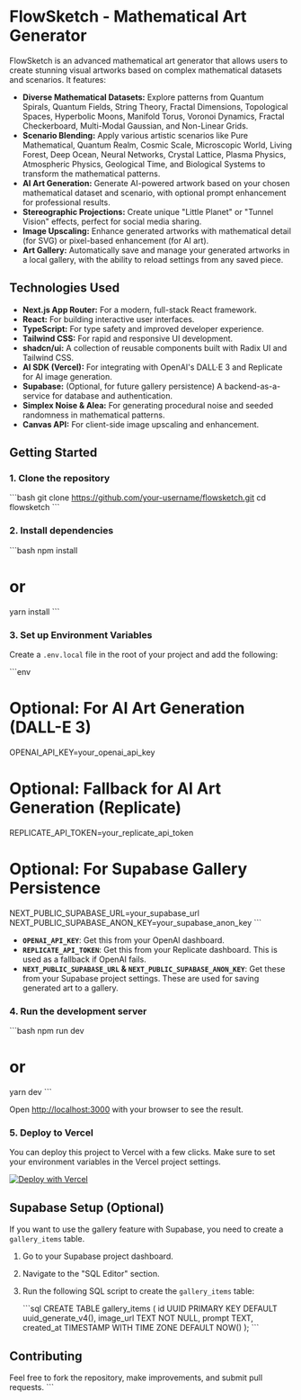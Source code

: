 # FlowSketch - Mathematical Art Generator

FlowSketch is an advanced mathematical art generator that allows users to create stunning visual artworks based on complex mathematical datasets and scenarios. It features:

- **Diverse Mathematical Datasets:** Explore patterns from Quantum Spirals, Quantum Fields, String Theory, Fractal Dimensions, Topological Spaces, Hyperbolic Moons, Manifold Torus, Voronoi Dynamics, Fractal Checkerboard, Multi-Modal Gaussian, and Non-Linear Grids.
- **Scenario Blending:** Apply various artistic scenarios like Pure Mathematical, Quantum Realm, Cosmic Scale, Microscopic World, Living Forest, Deep Ocean, Neural Networks, Crystal Lattice, Plasma Physics, Atmospheric Physics, Geological Time, and Biological Systems to transform the mathematical patterns.
- **AI Art Generation:** Generate AI-powered artwork based on your chosen mathematical dataset and scenario, with optional prompt enhancement for professional results.
- **Stereographic Projections:** Create unique "Little Planet" or "Tunnel Vision" effects, perfect for social media sharing.
- **Image Upscaling:** Enhance generated artworks with mathematical detail (for SVG) or pixel-based enhancement (for AI art).
- **Art Gallery:** Automatically save and manage your generated artworks in a local gallery, with the ability to reload settings from any saved piece.

## Technologies Used

- **Next.js App Router:** For a modern, full-stack React framework.
- **React:** For building interactive user interfaces.
- **TypeScript:** For type safety and improved developer experience.
- **Tailwind CSS:** For rapid and responsive UI development.
- **shadcn/ui:** A collection of reusable components built with Radix UI and Tailwind CSS.
- **AI SDK (Vercel):** For integrating with OpenAI's DALL·E 3 and Replicate for AI image generation.
- **Supabase:** (Optional, for future gallery persistence) A backend-as-a-service for database and authentication.
- **Simplex Noise & Alea:** For generating procedural noise and seeded randomness in mathematical patterns.
- **Canvas API:** For client-side image upscaling and enhancement.

## Getting Started

### 1. Clone the repository

\`\`\`bash
git clone https://github.com/your-username/flowsketch.git
cd flowsketch
\`\`\`

### 2. Install dependencies

\`\`\`bash
npm install
# or
yarn install
\`\`\`

### 3. Set up Environment Variables

Create a `.env.local` file in the root of your project and add the following:

\`\`\`env
# Optional: For AI Art Generation (DALL-E 3)
OPENAI_API_KEY=your_openai_api_key

# Optional: Fallback for AI Art Generation (Replicate)
REPLICATE_API_TOKEN=your_replicate_api_token

# Optional: For Supabase Gallery Persistence
NEXT_PUBLIC_SUPABASE_URL=your_supabase_url
NEXT_PUBLIC_SUPABASE_ANON_KEY=your_supabase_anon_key
\`\`\`

-   **`OPENAI_API_KEY`**: Get this from your OpenAI dashboard.
-   **`REPLICATE_API_TOKEN`**: Get this from your Replicate dashboard. This is used as a fallback if OpenAI fails.
-   **`NEXT_PUBLIC_SUPABASE_URL` & `NEXT_PUBLIC_SUPABASE_ANON_KEY`**: Get these from your Supabase project settings. These are used for saving generated art to a gallery.

### 4. Run the development server

\`\`\`bash
npm run dev
# or
yarn dev
\`\`\`

Open [http://localhost:3000](http://localhost:3000) with your browser to see the result.

### 5. Deploy to Vercel

You can deploy this project to Vercel with a few clicks. Make sure to set your environment variables in the Vercel project settings.

[![Deploy with Vercel](https://vercel.com/button)](https://vercel.com/new/clone?repository-url=https%3A%2F%2Fgithub.com%2Fyour-username%2Fflowsketch&env=OPENAI_API_KEY,REPLICATE_API_TOKEN,NEXT_PUBLIC_SUPABASE_URL,NEXT_PUBLIC_SUPABASE_ANON_KEY&envDescription=API%20keys%20for%20AI%20generation%20and%20Supabase%20for%20gallery%20persistence.&envLink=https%3A%2F%2Fplatform.openai.com%2Faccount%2Fapi-keys%0Ahttps%3A%2F%2Freplicate.com%2Faccount%2Fapi-tokens%0Ahttps%3A%2F%2Fsupabase.com%2Fdashboard%2Fprojects)

## Supabase Setup (Optional)

If you want to use the gallery feature with Supabase, you need to create a `gallery_items` table.

1.  Go to your Supabase project dashboard.
2.  Navigate to the "SQL Editor" section.
3.  Run the following SQL script to create the `gallery_items` table:

    \`\`\`sql
    CREATE TABLE gallery_items (
      id UUID PRIMARY KEY DEFAULT uuid_generate_v4(),
      image_url TEXT NOT NULL,
      prompt TEXT,
      created_at TIMESTAMP WITH TIME ZONE DEFAULT NOW()
    );
    \`\`\`

## Contributing

Feel free to fork the repository, make improvements, and submit pull requests.
\`\`\`

